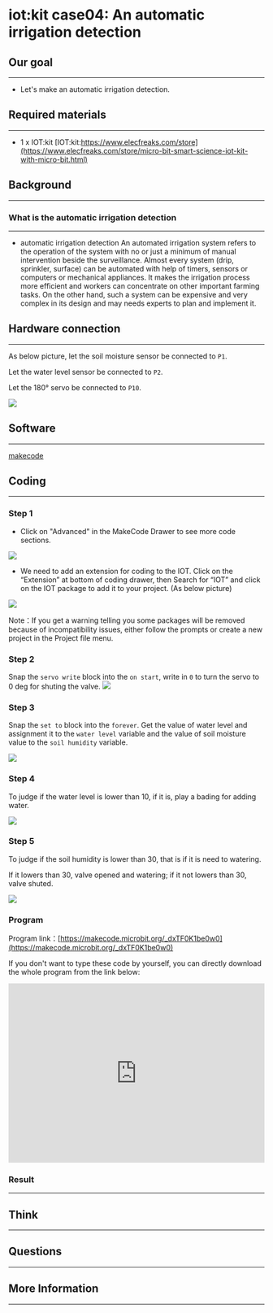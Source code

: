 # iot:kit case04: An automatic irrigation detection

## Our goal
---

- Let's make an automatic irrigation detection.


## Required materials 
---

- 1 x IOT:kit [IOT:kit:https://www.elecfreaks.com/store](https://www.elecfreaks.com/store/micro-bit-smart-science-iot-kit-with-micro-bit.html)


## Background
---

### What is the automatic irrigation detection 
---

- automatic irrigation detection An automated irrigation system refers to the operation of the system with no or just a minimum of manual intervention beside the surveillance. Almost every system (drip, sprinkler, surface) can be automated with help of timers, sensors or computers or mechanical appliances. It makes the irrigation process more efficient and workers can concentrate on other important farming tasks. On the other hand, such a system can be expensive and very complex in its design and may needs experts to plan and implement it.

## Hardware connection
---

As below picture, let the soil moisture sensor be connected to `P1`.

Let the water level sensor be connected to `P2`.

Let the 180° servo be connected to `P10`.

![](./images/case_04_01.png)

## Software
---

[makecode](https://makecode.microbit.org/#)

## Coding
---

### Step 1
- Click on "Advanced" in the MakeCode Drawer to see more code sections.

![](./images/iot_bit_11.jpg)

- We need to add an extension for coding to the IOT. Click on the “Extension” at bottom of coding drawer, then Search for “IOT” and click on the IOT package to add it to your project. (As below picture) 

![](./images/iot_bit_12.jpg)

Note：If you get a warning telling you some packages will be removed because of incompatibility issues, either follow the prompts or create a new project in the Project file menu.

### Step 2

Snap the `servo write` block into the `on start`, write in `0` to turn the servo to 0 deg for shuting the valve.
![](./images/case_04_02.png)

### Step 3

Snap the `set to` block into the `forever`.
Get the value of water level and assignment it to the `water level` variable and the value of soil moisture value to the `soil humidity` variable. 

![](./images/case_04_03.png)

### Step 4

To judge if the water level is lower than 10, if it is, play a bading for adding water. 


![](./images/case_04_04.png)

### Step 5

To judge if the soil humidity is lower than 30, that is if it is need to watering. 

If it lowers than 30, valve opened and watering; if it not lowers than 30, valve shuted. 

![](./images/case_04_05.png)

### Program

Program link：[https://makecode.microbit.org/_dxTF0K1be0w0](https://makecode.microbit.org/_dxTF0K1be0w0)

If you don't want to type these code by yourself, you can directly download the whole program from the link below:

<div style="position:relative;height:0;padding-bottom:70%;overflow:hidden;"><iframe style="position:absolute;top:0;left:0;width:100%;height:100%;" src="https://makecode.microbit.org/#pub:_dxTF0K1be0w0" frameborder="0" sandbox="allow-popups allow-forms allow-scripts allow-same-origin"></iframe></div>  


### Result
---

## Think
---

## Questions
---

## More Information 
---
